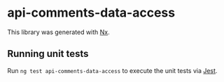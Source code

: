 # api-comments-data-access

This library was generated with [Nx](https://nx.dev).

## Running unit tests

Run `ng test api-comments-data-access` to execute the unit tests via [Jest](https://jestjs.io).
